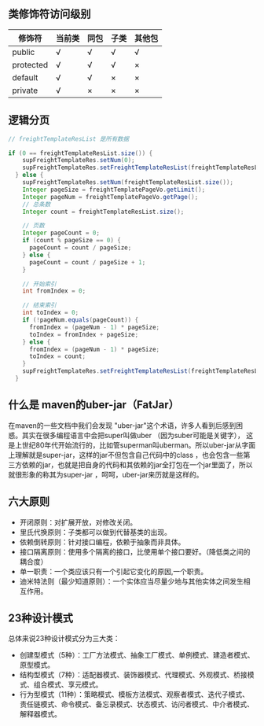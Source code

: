 
## 类修饰符访问级别

修饰符 | 当前类 | 同包 | 子类 | 其他包
----|----|----|----|----
public | √ | √ | √ | √
protected | √ | √ | √ | ×
default | √ | √ | × | ×
private | √ | × | × | ×

## 逻辑分页

```java
// freightTemplateResList 是所有数据

if (0 == freightTemplateResList.size()) {
    supFreightTemplateRes.setNum(0);
    supFreightTemplateRes.setFreightTemplateResList(freightTemplateResList);
  } else {
    supFreightTemplateRes.setNum(freightTemplateResList.size());
    Integer pageSize = freightTemplatePageVo.getLimit();
    Integer pageNum = freightTemplatePageVo.getPage();
    // 总条数
    Integer count = freightTemplateResList.size();

    // 页数
    Integer pageCount = 0;
    if (count % pageSize == 0) {
      pageCount = count / pageSize;
    } else {
      pageCount = count / pageSize + 1;
    }

    // 开始索引
    int fromIndex = 0;

    // 结束索引
    int toIndex = 0;
    if (!pageNum.equals(pageCount)) {
      fromIndex = (pageNum - 1) * pageSize;
      toIndex = fromIndex + pageSize;
    } else {
      fromIndex = (pageNum - 1) * pageSize;
      toIndex = count;
    }
    supFreightTemplateRes.setFreightTemplateResList(freightTemplateResList.subList(fromIndex, toIndex));
  }
```

## 什么是 maven的uber-jar（FatJar）

在maven的一些文档中我们会发现 "uber-jar"这个术语，许多人看到后感到困惑。其实在很多编程语言中会把super叫做uber （因为suber可能是关键字）， 这是上世纪80年代开始流行的，比如管superman叫uberman。所以uber-jar从字面上理解就是super-jar，这样的jar不但包含自己代码中的class ，也会包含一些第三方依赖的jar，也就是把自身的代码和其依赖的jar全打包在一个jar里面了，所以就很形象的称其为super-jar ，呵呵，uber-jar来历就是这样的。


## 六大原则

- 开闭原则：对扩展开放，对修改关闭。
- 里氏代换原则：子类都可以做到代替基类的出现。
- 依赖倒转原则：针对接口编程，依赖于抽象而非具体。
- 接口隔离原则：使用多个隔离的接口，比使用单个接口要好。（降低类之间的耦合度）
- 单一职责：一个类应该只有一个引起它变化的原因,一个职责。
- 迪米特法则（最少知道原则）：一个实体应当尽量少地与其他实体之间发生相互作用。

## 23种设计模式

总体来说23种设计模式分为三大类：

- 创建型模式（5种）：工厂方法模式、抽象工厂模式、单例模式、建造者模式、原型模式。
- 结构型模式（7种）：适配器模式、装饰器模式、代理模式、外观模式、桥接模式、组合模式、享元模式。
- 行为型模式（11种）：策略模式、模板方法模式、观察者模式、迭代子模式、责任链模式、命令模式、备忘录模式、状态模式、访问者模式、中介者模式、解释器模式。
